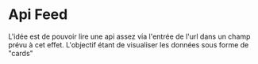 Api Feed
========

L'idée est de pouvoir lire une api assez via l'entrée de l'url dans un champ prévu à cet effet.
L'objectif étant de visualiser les données sous forme de "cards"